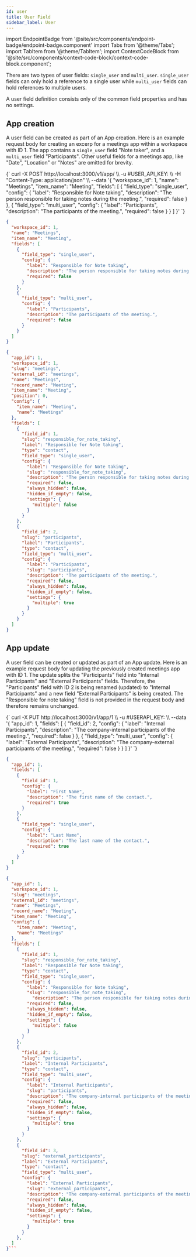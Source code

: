 ```yaml
---
id: user
title: User Field
sidebar_label: User
---
```


import EndpointBadge from '@site/src/components/endpoint-badge/endpoint-badge.component'
import Tabs from '@theme/Tabs';
import TabItem from '@theme/TabItem';
import ContextCodeBlock from '@site/src/components/context-code-block/context-code-block.component';

There are two types of user fields: `single_user` and `multi_user`.
`single_user` fields can only hold a reference to a single user while `multi_user` fields can hold references to multiple users.

A user field definition consists only of the common field properties and has no settings.

## App creation

<EndpointBadge method="POST" url="https://api.tapeapp.com/v1/app" />

A user field can be created as part of an App creation. Here is an example request body for creating an excerp for a meetings app within a workspace with ID 1.
The app contains a `single_user` field "Note taker", and a `multi_user` field "Participants". Other useful fields for a meetings app, like "Date", "Location" or "Notes" are omitted for brevity.

<Tabs defaultValue="curl">

<TabItem value="curl" label="cURL">
<ContextCodeBlock language="shell" title='➡️      Request'>
{`
curl -X POST http://localhost:3000/v1/app/ \\
   -u #USER_API_KEY: \\
   -H "Content-Type: application/json" \\
   --data '{
    "workspace_id": 1,
    "name": "Meetings",
    "item_name": "Meeting",
    "fields": [
      {
        "field_type": "single_user",
        "config": {
          "label": "Responsible for Note taking",
          "description": "The person responsible for taking notes during the meeting.",
          "required": false
        }
      },
      {
        "field_type": "multi_user",
        "config": {
          "label": "Participants",
          "description": "The participants of the meeting.",
          "required": false
        }
      }
    ] 
  }'
`}
</ContextCodeBlock>
</TabItem>

<TabItem value="json" label="JSON">

```json title="➡️      Request">
{
  "workspace_id": 1,
  "name": "Meetings",
  "item_name": "Meeting",
  "fields": [
    {
      "field_type": "single_user",
      "config": {
        "label": "Responsible for Note taking",
        "description": "The person responsible for taking notes during the meeting.",
        "required": false
      }
    },
    {
      "field_type": "multi_user",
      "config": {
        "label": "Participants",
        "description": "The participants of the meeting.",
        "required": false
      }
    }
  ]
}
```

</TabItem>
</Tabs>

```json title="⬅️      Response"
{
  "app_id": 1,
  "workspace_id": 1,
  "slug": "meetings",
  "external_id": "meetings",
  "name": "Meetings",
  "record_name": "Meeting",
  "item_name": "Meeting",
  "position": 0,
  "config": {
    "item_name": "Meeting",
    "name": "Meetings"
  },
  "fields": [
    {
      "field_id": 1,
      "slug": "responsible_for_note_taking",
      "label": "Responsible for Note taking",
      "type": "contact",
      "field_type": "single_user",
      "config": {
        "label": "Responsible for Note taking",
        "slug": "responsible_for_note_taking",
        "description": "The person responsible for taking notes during the meeting.",
        "required": false,
        "always_hidden": false,
        "hidden_if_empty": false,
        "settings": {
          "multiple": false
        }
      }
    },
    {
      "field_id": 2,
      "slug": "participants",
      "label": "Participants",
      "type": "contact",
      "field_type": "multi_user",
      "config": {
        "label": "Participants",
        "slug": "participants",
        "description": "The participants of the meeting.",
        "required": false,
        "always_hidden": false,
        "hidden_if_empty": false,
        "settings": {
          "multiple": true
        }
      }
    }
  ]
}
```

## App update

<EndpointBadge method="PUT" url="https://api.tapeapp.com/v1/app/{appId}" />

A user field can be created or updated as part of an App update. Here is an example request body for updating the previously created meetings app with ID 1.
The update splits the "Participants" field into "Internal Participants" and "External Participants" fields. Therefore, the "Participants" field with ID 2 is being renamed (updated) to "Internal Participants" and a new field "External Participants" is being created.
The "Responsible for note taking" field is not provided in the request body and therefore remains unchanged.

<Tabs defaultValue="curl">

<TabItem value="curl" label="cURL">
<ContextCodeBlock language="shell" title='➡️      Request'>
{`
curl -X PUT http://localhost:3000/v1/app/1 \\
   -u #USERAPI_KEY: \\
   --data '{
    "app_id": 1,
    "fields": [
      {
        "field_id": 2,
        "config": {
          "label": "Internal Participants",
          "description": "The company-internal participants of the meeting.",
          "required": false
        }
      },
      {
        "field_type": "multi_user",
        "config": {
          "label": "External Participants",
          "description": "The company-external participants of the meeting.",
          "required": false
        }
      }
    ] 
  }'
`}
</ContextCodeBlock>
</TabItem>

<TabItem value="json" label="JSON">

```json title="➡️      Request">
{
  "app_id": 1,
  "fields": [
    {
      "field_id": 1,
      "config": {
        "label": "First Name",
        "description": "The first name of the contact.",
        "required": true
      }
    },
    {
      "field_type": "single_user",
      "config": {
        "label": "Last Name",
        "description": "The last name of the contact.",
        "required": true
      }
    }
  ]
}
```

</TabItem>
</Tabs>

````json title="⬅️      Response"
{
  "app_id": 1,
  "workspace_id": 1,
  "slug": "meetings",
  "external_id": "meetings",
  "name": "Meetings",
  "record_name": "Meeting",
  "item_name": "Meeting",
  "config": {
    "item_name": "Meeting",
    "name": "Meetings"
  },
  "fields": [
    {
      "field_id": 1,
      "slug": "responsible_for_note_taking",
      "label": "Responsible for Note taking",
      "type": "contact",
      "field_type": "single_user",
      "config": {
        "label": "Responsible for Note taking",
        "slug": "responsible_for_note_taking",
          "description": "The person responsible for taking notes during the meeting.",
        "required": false,
        "always_hidden": false,
        "hidden_if_empty": false,
        "settings": {
          "multiple": false
        }
      }
    },
    {
      "field_id": 2,
      "slug": "participants",
      "label": "Internal Participants",
      "type": "contact",
      "field_type": "multi_user",
      "config": {
        "label": "Internal Participants",
        "slug": "participants",
        "description": "The company-internal participants of the meeting.",
        "required": false,
        "always_hidden": false,
        "hidden_if_empty": false,
        "settings": {
          "multiple": true
        }
      }
    },
    {
      "field_id": 3,
      "slug": "external_participants",
      "label": "External Participants",
      "type": "contact",
      "field_type": "multi_user",
      "config": {
        "label": "External Participants",
        "slug": "external_participants",
        "description": "The company-external participants of the meeting.",
        "required": false,
        "always_hidden": false,
        "hidden_if_empty": false,
        "settings": {
          "multiple": true
        }
      }
    },
  ]
}```

````
